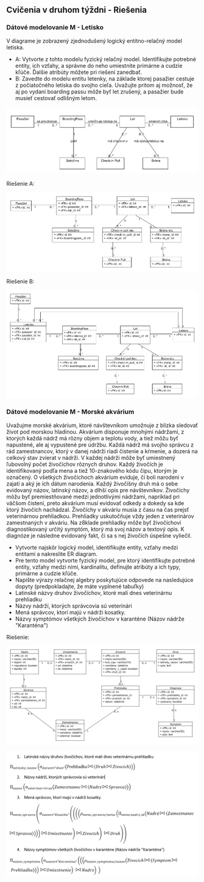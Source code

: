 ﻿## Cvičenia v druhom týždni - Riešenia

### Dátové modelovanie M - Letisko

V diagrame je zobrazený zjednodušený logický entitno-relačný model letiska.

* A: Vytvorte z tohto modelu fyzický relačný model. Identifikujte potrebné entity, ich vzťahy, a správne do neho umiestnite primárne a cudzie kľúče. Ďalšie atribúty môžete pri riešení zanedbať.
* B: Zavedte do modelu entitu letenky, na základe ktorej pasažier cestuje z počiatočného letiska do svojho cieľa. Uvažujte pritom aj možnosť, že aj po vydaní boarding passu môže byť let zrušený, a pasažier bude musieť cestovať odlišným letom.

![Logický model letisko](/labs/files/lab03/letisko_zadanie.png "Logický model letisko")

Riešenie A:

![Fyzický model letisko A](/labs/files/lab03/letisko_riesenieA.png "Fyzický model letisko A")

Riešenie B:

![Fyzický model letisko B](/labs/files/lab03/letisko_riesenieB.png "Fyzický model letisko B")

### Dátové modelovanie M - Morské akvárium

Uvažujme morské akvárium, ktoré návštevníkom umožnuje z blízka sledovať život pod morskou hladinou. 
Akvárium disponuje mnohými nádržami, z ktorých každá nádrž má rôzny objem a teplotu vody, 
a tiež môžu byť napustené, ale aj vypustené pre údržbu. Každá nádrž má svojho správcu z rád zamestnancov, 
ktorý v danej nádrži riadi čistenie a kŕmenie, a dozerá na celkový stav zvierat v nádrži. V každej nádrži môže byť umiestnený
ľubovolný počet živočíchov rôznych druhov. Každý živočích je identifikovaný podľa mena a tiež 10-znakového kódu čipu, ktorým je označený. 
O všetkých živočíchoch akvárium eviduje, či boli narodeni v zajatí a aký je ich dátum narodenia. 
Každý živočíšny druh má o sebe evidovaný názov, latinský názov, a dlhší opis pre návštevníkov. 
Živočíchy môžu byť premiestňované medzi jednotlivými nádržami, napríklad pri väčšom čistení, preto akvárium 
musí evidovať odkedy a dokedy sa kde ktorý živočích nachádzal. Živočíchy v akváriu musia z času na čas prejsť 
veterinárnou prehliadkou. Prehliadky uskutočňuje vždy jeden z veterinárov zamestnaných v akváriu. 
Na z8klade prehliadky môže byť živočíchovi diagnostikovaný určitý symptóm, ktorý má svoj názov a textový opis. 
K diagnóze je následne evidovaný fakt, či sa s nej živočích úspešne vyliečil.

* Vytvorte najskôr logický model, identifikujte entity, vzťahy medzi entitami a nakreslite ER diagram.
* Pre tento model vytvorte fyzický model, pre ktorý identifikujte potrebné entity, vzťahy medzi nimi, kardinalitu, definujte atribúty a ich typy, primárne a cudzie kľúče.
* Napíšte výrazy relačnej algebry poskytujúce odpovede na nasledujúce dopyty (predpokladajte, že
máte vyplnené tabuľky)
 * Latinské názvy druhov živočíchov, ktoré mali dnes veterinárnu prehliadku
 * Názvy nádrží, ktorých správcovia sú veterinári
 * Mená správcov, ktorí majú v nádrži kosatky.
 * Názvy symptómov všetkých živočíchov v karanténe (Názov nádrže "Karanténa")
 
 Riešenie:
 
 ![Fyzický model akvárium](/labs/files/lab03/morsky_svet_riesenieA.png "Fyzický model akvárium")
 
 ![Relačná algebra akvárium](/labs/files/lab03/morsky_svet_riesenieB.png "Relačná algebra akvárium")